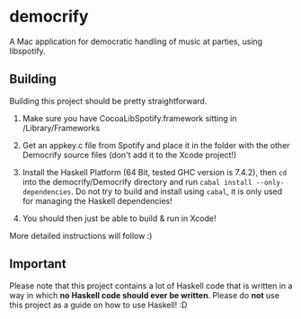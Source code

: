 democrify
=========

A Mac application for democratic handling of music at parties, using libspotify.

## Building

Building this project should be pretty straightforward.

1. Make sure you have CocoaLibSpotify.framework sitting in /Library/Frameworks

2. Get an appkey.c file from Spotify and place it in the folder with the other Democrify source files (don't add it to the Xcode project!)

3. Install the Haskell Platform (64 Bit, tested GHC version is 7.4.2), then `cd` into the democrify/Democrify directory and run `cabal install --only-dependencies`.
Do not try to build and install using `cabal`, it is only used for managing the Haskell dependencies!

4. You should then just be able to build & run in Xcode!

More detailed instructions will follow :)

## Important

Please note that this project contains a lot of Haskell code that is written in a way in which **no Haskell code should ever be written**. Please do **not** use this project as a guide on how to use Haskell! :D